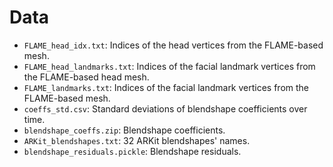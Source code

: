 # Data

- `FLAME_head_idx.txt`: Indices of the head vertices from the FLAME-based mesh.
- `FLAME_head_landmarks.txt`: Indices of the facial landmark vertices from the FLAME-based head mesh.
- `FLAME_landmarks.txt`: Indices of the facial landmark vertices from the FLAME-based mesh.
- `coeffs_std.csv`: Standard deviations of blendshape coefficients over time.
- `blendshape_coeffs.zip`: Blendshape coefficients.
- `ARKit_blendshapes.txt`: 32 ARKit blendshapes' names.
- `blendshape_residuals.pickle`: Blendshape residuals.
